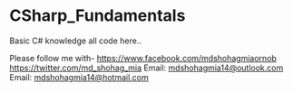 # CSharp_Fundamentals
Basic C# knowledge all code here.. 


Please follow me with- 
https://www.facebook.com/mdshohagmiaornob 
https://twitter.com/md_shohag_mia 
Email: mdshohagmia14@outlook.com 
Email: mdshohagmia14@hotmail.com
